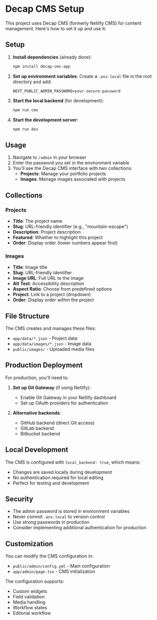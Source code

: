 # Decap CMS Setup

This project uses Decap CMS (formerly Netlify CMS) for content management. Here's how to set it up and use it:

## Setup

1. **Install dependencies** (already done):
   ```bash
   npm install decap-cms-app
   ```

2. **Set up environment variables**:
   Create a `.env.local` file in the root directory and add:
   ```
   NEXT_PUBLIC_ADMIN_PASSWORD=your-secure-password
   ```

3. **Start the local backend** (for development):
   ```bash
   npm run cms
   ```

4. **Start the development server**:
   ```bash
   npm run dev
   ```

## Usage

1. Navigate to `/admin` in your browser
2. Enter the password you set in the environment variable
3. You'll see the Decap CMS interface with two collections:
   - **Projects**: Manage your portfolio projects
   - **Images**: Manage images associated with projects

## Collections

### Projects
- **Title**: The project name
- **Slug**: URL-friendly identifier (e.g., "mountain-escape")
- **Description**: Project description
- **Featured**: Whether to highlight this project
- **Order**: Display order (lower numbers appear first)

### Images
- **Title**: Image title
- **Slug**: URL-friendly identifier
- **Image URL**: Full URL to the image
- **Alt Text**: Accessibility description
- **Aspect Ratio**: Choose from predefined options
- **Project**: Link to a project (dropdown)
- **Order**: Display order within the project

## File Structure

The CMS creates and manages these files:
- `app/data/*.json` - Project data
- `app/data/images/*.json` - Image data
- `public/images/` - Uploaded media files

## Production Deployment

For production, you'll need to:

1. **Set up Git Gateway** (if using Netlify):
   - Enable Git Gateway in your Netlify dashboard
   - Set up OAuth providers for authentication

2. **Alternative backends**:
   - GitHub backend (direct Git access)
   - GitLab backend
   - Bitbucket backend

## Local Development

The CMS is configured with `local_backend: true`, which means:
- Changes are saved locally during development
- No authentication required for local editing
- Perfect for testing and development

## Security

- The admin password is stored in environment variables
- Never commit `.env.local` to version control
- Use strong passwords in production
- Consider implementing additional authentication for production

## Customization

You can modify the CMS configuration in:
- `public/admin/config.yml` - Main configuration
- `app/admin/page.tsx` - CMS initialization

The configuration supports:
- Custom widgets
- Field validation
- Media handling
- Workflow states
- Editorial workflow 